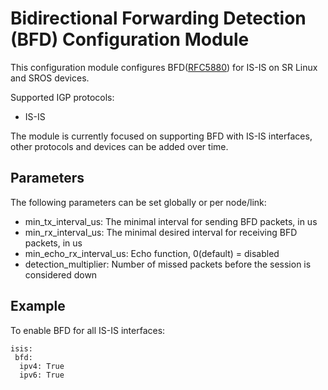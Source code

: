 # Bidirectional Forwarding Detection (BFD) Configuration Module

This configuration module configures BFD([RFC5880](https://datatracker.ietf.org/doc/html/rfc5880)) for IS-IS on SR Linux and SROS devices.

Supported IGP protocols:
* IS-IS

The module is currently focused on supporting BFD with IS-IS interfaces, other protocols and devices can be added over time.

## Parameters
The following parameters can be set globally or per node/link:
* min_tx_interval_us: The minimal interval for sending BFD packets, in us
* min_rx_interval_us: The minimal desired interval for receiving BFD packets, in us
* min_echo_rx_interval_us: Echo function, 0(default) = disabled
* detection_multiplier: Number of missed packets before the session is considered down

## Example
To enable BFD for all IS-IS interfaces:
```
isis:
 bfd:
  ipv4: True
  ipv6: True
```
